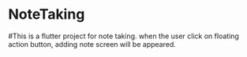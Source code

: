 # NoteTaking
#This is a flutter project for note taking. when the user click on floating action button, adding note screen will be appeared.
